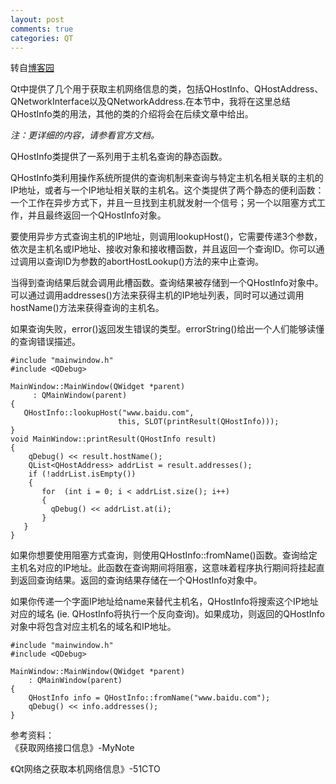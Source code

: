 ```yaml
---
layout: post
comments: true
categories: QT
---
```


转自[博客园](http://www.cnblogs.com/xiaomanon/p/3792789.html?utm_source=tuicool&utm_medium=referral)

Qt中提供了几个用于获取主机网络信息的类，包括QHostInfo、QHostAddress、QNetworkInterface以及QNetworkAddress.在本节中，我将在这里总结QHostInfo类的用法，其他的类的介绍将会在后续文章中给出。

*注：更详细的内容，请参看官方文档。*



QHostInfo类提供了一系列用于主机名查询的静态函数。

QHostInfo类利用操作系统所提供的查询机制来查询与特定主机名相关联的主机的IP地址，或者与一个IP地址相关联的主机名。这个类提供了两个静态的便利函数：一个工作在异步方式下，并且一旦找到主机就发射一个信号；另一个以阻塞方式工作，并且最终返回一个QHostInfo对象。

要使用异步方式查询主机的IP地址，则调用lookupHost()，它需要传递3个参数，依次是主机名或IP地址、接收对象和接收槽函数，并且返回一个查询ID。你可以通过调用以查询ID为参数的abortHostLookup()方法的来中止查询。

当得到查询结果后就会调用此槽函数。查询结果被存储到一个QHostInfo对象中。可以通过调用addresses()方法来获得主机的IP地址列表，同时可以通过调用hostName()方法来获得查询的主机名。

如果查询失败，error()返回发生错误的类型。errorString()给出一个人们能够读懂的查询错误描述。

    #include "mainwindow.h"
    #include <QDebug>

    MainWindow::MainWindow(QWidget *parent)
         : QMainWindow(parent)
    {
       QHostInfo::lookupHost("www.baidu.com",
                            this, SLOT(printResult(QHostInfo)));
    }
    void MainWindow::printResult(QHostInfo result)
    {
        qDebug() << result.hostName();
        QList<QHostAddress> addrList = result.addresses();
        if (!addrList.isEmpty())
        {
           for  (int i = 0; i < addrList.size(); i++)
           {
             qDebug() << addrList.at(i);
           }
       }
    }

如果你想要使用阻塞方式查询，则使用QHostInfo::fromName()函数。查询给定主机名对应的IP地址。此函数在查询期间将阻塞，这意味着程序执行期间将挂起直到返回查询结果。返回的查询结果存储在一个QHostInfo对象中。

如果你传递一个字面IP地址给name来替代主机名，QHostInfo将搜索这个IP地址对应的域名 (ie. QHostInfo将执行一个反向查询)。如果成功，则返回的QHostInfo对象中将包含对应主机名的域名和IP地址。

    #include "mainwindow.h"
    #include <QDebug>

    MainWindow::MainWindow(QWidget *parent)
        : QMainWindow(parent)
    {
        QHostInfo info = QHostInfo::fromName("www.baidu.com");
        qDebug() << info.addresses();
    }



参考资料：  
《获取网络接口信息》-MyNote

《Qt网络之获取本机网络信息》-51CTO
